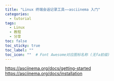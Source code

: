 ```yaml
---
title: "Linux 终端会话记录工具——asciinema 入门"
categories:
  - tutorial
tags:
  - Linux
  - 教程
  - 分享
toc: false
toc_sticky: true
toc_label: ""
toc_icon: ""  # Font Awesome对应图标名称 (无fa前缀)	
---
```



https://asciinema.org/docs/getting-started
https://asciinema.org/docs/installation
